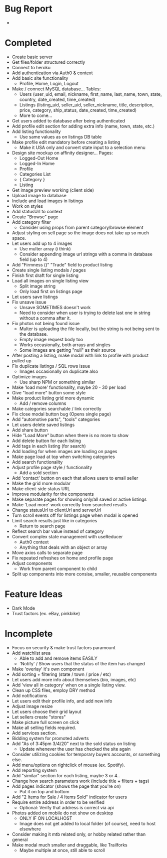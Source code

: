 # Bug Report
- 

# Completed
* Create basic server
* Get files/folder structured correctly
* Connect to heroku
* Add authentication via Auth0 & context
* Add basic site functionality
    * Profile, Home, Login, Logout
* Make / connect MySQL database... Tables:
    * Users (user_uid, email, nickname, first_name, last_name, town, state, country, date_created, time_created)
    * Listings (listing_uid, seller_uid, seller_nickname, title, description, price, category, ship_status, date_created, time_created)
    * More to come...
* Get users added to database after being authenticated
* Add profile edit section for adding extra info (name, town, state, etc.)
* Add listing functionality
    * Use same values as on listings DB table
* Make profile edit mandatory before creating a listing
    * Make it USA only and convert state input to a selection menu
* Design site mockup on affinity designer... Pages: 
    * Logged-Out Home
    * Logged-In Home
    * Profile
    * Categories List 
    * { Category }
    * Listing
* Get image preview working (client side)
* Upload image to database 
* Include and load images in listings
* Work on styles
* Add statusUrl to context
* Create "Browse" page
* Add category filter
    * Consider using props from parent category/browse element
* Adjust styling on sell page so the image does not take up so much space.
* Let users add up to 4 images
    * Use multer array (i think)
    * Consider appending image url strings with a comma in database field (up to 4)
* Add "Firmness ()" "Trade" field to product listing
* Create single listing modals / pages
* Finish first draft for single listing
* Load all images on single listing view
    * Split image string
    * Only load first on listings page
* Let users save listings
* Fix unsave issue
    * Unsave SOMETIMES doesn't work
    * Need to consider when user is trying to delete last one in string without a comma after it.
* Fix photos not being found issue
    * Multer is uploading the file locally, but the string is not being sent to the database.
    * Empty image request body too
    * Works occasionally, both arrays and singles
    * Some images are getting "null" as their source
* After posting a listing, make modal with link to profile with product pulled up
* Fix duplicate listings / SQL rows issue
    * Images occasionally on duplicate also
* Optimize images
    * Use sharp NPM or something similar
* Make 'load more' functionality, maybe 20 - 30 per load
* Give "load more" button some style
* Make product listing grid more dynamic
    * Add / remove columns
* Make categories searchable / link correctly 
* Fix close modal button bug (Opens single page)
* Add "automotive parts", "tools" categories
* Let users delete saved listings
* Add share button
* Hide "Load More" button when there is no more to show
* Add delete button for each listing
* Add tags in each listing (for search)
* Add loading for when images are loading on pages
* Make page load at top when switching categories
* Add search functionality
* Adjust profile page style / functionality
    * Add a sold section
* Add 'contact' button on each that allows users to email seller
* Make the grid more modular
* Make client-side status URL
* Improve modularity for the components
* Make separate pages for showing only/all saved or active listings 
* Make 'Load more' work correctly from searched results
* Change statusUrl to clientUrl and serverUrl
* Turn scroll events off for listings page when modal is opened
* Limit search results just like in categories
    * Return to search page
* Reflect search bar value instead of category
* Convert complex state management with useReducer
    * Auth0 context
    * Anything that deals with an object or array
* Move axios calls to separate page 
* Fix repeated refreshes on home and profile page
* Adjust components
    * Work from parent component to child
* Split up components into more consise, smaller, reusable components

# Feature Ideas
- Dark Mode
- Trust factors (ex. eBay, pinkbike)


# Incomplete
- Focus on security & make trust factors paramount
- Add watchlist area
    - Able to add and remove items EASILY
    - 'Notify' / Show users that the status of the item has changed
- Make 'overlay' it's own component
- Add sorting + filtering (state / town / price / etc)
- Let users add more info about themselves (bio, images, etc)
- Add 'view all in category' when on a single listing view.
- Clean up CSS files, employ DRY method
- Add notifications
- Let users edit their profile info, and add new info
- Adjust image resize
- Let users choose their grid layout
- Let sellers create "stores"
- Make picture full screen on click
- Make all selling fields required.
- Add services section.
- Bidding system for promoted adverts
- Add "As of 3:45pm 3/4/20" next to the sold status on listing
    - Update whenever the user has checked the site again
- Consider utilizing cookies for temporary buyers accounts, or something else.
- Add menu/options on rightclick of mouse (ex. Spotify).
- Add reporting system
- Add "similar" section for each listing, maybe 3 or 4..
- Change how search parameters work (include title + filters + tags)
- Add pages indicator (shows the page that you're on)
    - Put it on top and bottom
- Add "2 Items for Sale / 4 Items Sold" indicator for users
- Require entire address in order to be verified
    - Optional: Verify that address is correct via api
- Photos added on mobile do not show on desktop
    - ONLY IF ON LOCALHOST
    - Image does not get added to local folder (of course), need to host elsewhere
- Consider making it mtb related only, or hobby related rather than general
- Make modal much smaller and draggable, like Trailforks
    - Maybe multiple at once, still able to scroll